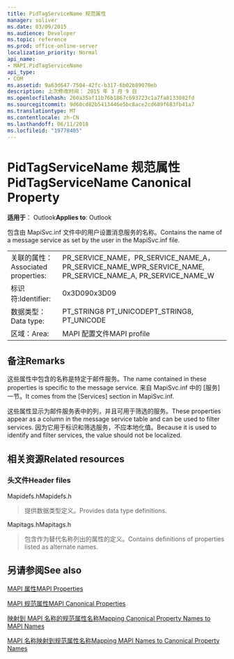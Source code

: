 ```yaml
---
title: PidTagServiceName 规范属性
manager: soliver
ms.date: 03/09/2015
ms.audience: Developer
ms.topic: reference
ms.prod: office-online-server
localization_priority: Normal
api_name:
- MAPI.PidTagServiceName
api_type:
- COM
ms.assetid: 9a63d647-7504-42fc-b317-6b02b89070eb
description: 上次修改时间： 2015 年 3 月 9 日
ms.openlocfilehash: 260a35af11b76b1867c693723c1a7fa8133082fd
ms.sourcegitcommit: 9d60cd82b5413446e5bc8ace2cd689f683fb41a7
ms.translationtype: MT
ms.contentlocale: zh-CN
ms.lasthandoff: 06/11/2018
ms.locfileid: "19778405"
---
```

# <a name="pidtagservicename-canonical-property"></a><span data-ttu-id="5bd2c-103">PidTagServiceName 规范属性</span><span class="sxs-lookup"><span data-stu-id="5bd2c-103">PidTagServiceName Canonical Property</span></span>

  
  
<span data-ttu-id="5bd2c-104">**适用于**： Outlook</span><span class="sxs-lookup"><span data-stu-id="5bd2c-104">**Applies to**: Outlook</span></span> 
  
<span data-ttu-id="5bd2c-105">包含由 MapiSvc.inf 文件中的用户设置消息服务的名称。</span><span class="sxs-lookup"><span data-stu-id="5bd2c-105">Contains the name of a message service as set by the user in the MapiSvc.inf file.</span></span>
  
|||
|:-----|:-----|
|<span data-ttu-id="5bd2c-106">关联的属性：</span><span class="sxs-lookup"><span data-stu-id="5bd2c-106">Associated properties:</span></span>  <br/> |<span data-ttu-id="5bd2c-107">PR_SERVICE_NAME，PR_SERVICE_NAME_A，PR_SERVICE_NAME_W</span><span class="sxs-lookup"><span data-stu-id="5bd2c-107">PR_SERVICE_NAME, PR_SERVICE_NAME_A, PR_SERVICE_NAME_W</span></span>  <br/> |
|<span data-ttu-id="5bd2c-108">标识符:</span><span class="sxs-lookup"><span data-stu-id="5bd2c-108">Identifier:</span></span>  <br/> |<span data-ttu-id="5bd2c-109">0x3D09</span><span class="sxs-lookup"><span data-stu-id="5bd2c-109">0x3D09</span></span>  <br/> |
|<span data-ttu-id="5bd2c-110">数据类型：</span><span class="sxs-lookup"><span data-stu-id="5bd2c-110">Data type:</span></span>  <br/> |<span data-ttu-id="5bd2c-111">PT_STRING8 PT_UNICODE</span><span class="sxs-lookup"><span data-stu-id="5bd2c-111">PT_STRING8, PT_UNICODE</span></span>  <br/> |
|<span data-ttu-id="5bd2c-112">区域：</span><span class="sxs-lookup"><span data-stu-id="5bd2c-112">Area:</span></span>  <br/> |<span data-ttu-id="5bd2c-113">MAPI 配置文件</span><span class="sxs-lookup"><span data-stu-id="5bd2c-113">MAPI profile</span></span>  <br/> |
   
## <a name="remarks"></a><span data-ttu-id="5bd2c-114">备注</span><span class="sxs-lookup"><span data-stu-id="5bd2c-114">Remarks</span></span>

<span data-ttu-id="5bd2c-115">这些属性中包含的名称是特定于邮件服务。</span><span class="sxs-lookup"><span data-stu-id="5bd2c-115">The name contained in these properties is specific to the message service.</span></span> <span data-ttu-id="5bd2c-116">来自 MapiSvc.inf 中的 [服务] 一节。</span><span class="sxs-lookup"><span data-stu-id="5bd2c-116">It comes from the [Services] section in MapiSvc.inf.</span></span>
  
<span data-ttu-id="5bd2c-117">这些属性显示为邮件服务表中的列，并且可用于筛选的服务。</span><span class="sxs-lookup"><span data-stu-id="5bd2c-117">These properties appear as a column in the message service table and can be used to filter services.</span></span> <span data-ttu-id="5bd2c-118">因为它用于标识和筛选服务，不应本地化值。</span><span class="sxs-lookup"><span data-stu-id="5bd2c-118">Because it is used to identify and filter services, the value should not be localized.</span></span>
  
## <a name="related-resources"></a><span data-ttu-id="5bd2c-119">相关资源</span><span class="sxs-lookup"><span data-stu-id="5bd2c-119">Related resources</span></span>

### <a name="header-files"></a><span data-ttu-id="5bd2c-120">头文件</span><span class="sxs-lookup"><span data-stu-id="5bd2c-120">Header files</span></span>

<span data-ttu-id="5bd2c-121">Mapidefs.h</span><span class="sxs-lookup"><span data-stu-id="5bd2c-121">Mapidefs.h</span></span>
  
> <span data-ttu-id="5bd2c-122">提供数据类型定义。</span><span class="sxs-lookup"><span data-stu-id="5bd2c-122">Provides data type definitions.</span></span>
    
<span data-ttu-id="5bd2c-123">Mapitags.h</span><span class="sxs-lookup"><span data-stu-id="5bd2c-123">Mapitags.h</span></span>
  
> <span data-ttu-id="5bd2c-124">包含作为替代名称列出的属性的定义。</span><span class="sxs-lookup"><span data-stu-id="5bd2c-124">Contains definitions of properties listed as alternate names.</span></span>
    
## <a name="see-also"></a><span data-ttu-id="5bd2c-125">另请参阅</span><span class="sxs-lookup"><span data-stu-id="5bd2c-125">See also</span></span>



[<span data-ttu-id="5bd2c-126">MAPI 属性</span><span class="sxs-lookup"><span data-stu-id="5bd2c-126">MAPI Properties</span></span>](mapi-properties.md)
  
[<span data-ttu-id="5bd2c-127">MAPI 规范属性</span><span class="sxs-lookup"><span data-stu-id="5bd2c-127">MAPI Canonical Properties</span></span>](mapi-canonical-properties.md)
  
[<span data-ttu-id="5bd2c-128">映射到 MAPI 名称的规范属性名称</span><span class="sxs-lookup"><span data-stu-id="5bd2c-128">Mapping Canonical Property Names to MAPI Names</span></span>](mapping-canonical-property-names-to-mapi-names.md)
  
[<span data-ttu-id="5bd2c-129">MAPI 名称映射到规范属性名称</span><span class="sxs-lookup"><span data-stu-id="5bd2c-129">Mapping MAPI Names to Canonical Property Names</span></span>](mapping-mapi-names-to-canonical-property-names.md)

